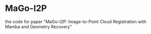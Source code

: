 # MaGo-I2P
the code for paper "MaGo-I2P: Image-to-Point Cloud Registration with Mamba and Geometry Recovery"

